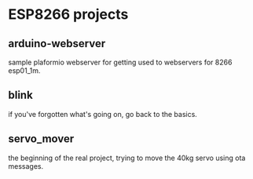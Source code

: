 # ESP8266 projects
## arduino-webserver
sample plaformio webserver for getting used to webservers for 8266 esp01_1m.
## blink
if you've forgotten what's going on, go back to the basics.
## servo_mover
the beginning of the real project, trying to move the 40kg servo using ota messages.
